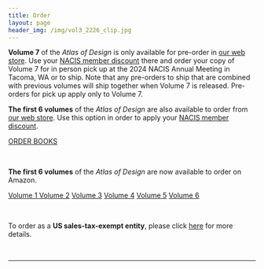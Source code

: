 ```yaml
---
title: Order
layout: page
header_img: /img/vol3_2226_clip.jpg
---
```


**Volume 7** of the <em>Atlas of Design</em> is only available for pre-order in [our web store](https://atlasofdesign.bigcartel.com/). Use your [NACIS member discount](https://nacis.org/atlas-of-design-discount-code/) there and order your copy of Volume 7 for in person pick up at the 2024 NACIS Annual Meeting in Tacoma, WA or to ship. Note that any pre-orders to ship that are combined with previous volumes will ship together when Volume 7 is released. Pre-orders for pick up apply only to Volume 7. 

**The first 6 volumes** of the <em>Atlas of Design</em> are also available to order from [our web store](https://atlasofdesign.bigcartel.com/). Use this option in order to apply your [NACIS member discount](https://nacis.org/atlas-of-design-discount-code/).

<a href="https://atlasofdesign.bigcartel.com/" target="_blank" class="button button-blue">ORDER BOOKS  <i class="fa fa-book"></i></a>

<br>

**The first 6 volumes** of the <em>Atlas of Design</em> are now available to order on Amazon. 

<a href="https://a.co/d/iguCRwc" target="_blank" class="button button-blue">Volume 1 <i class="fa fa-users"></i></a>
<a href="https://a.co/d/bv1hy7Y" target="_blank" class="button button-blue">Volume 2<i class="fa fa-users"></i></a>
<a href="https://a.co/d/96cuDl5" target="_blank" class="button button-blue">Volume 3<i class="fa fa-users"></i></a>
<a href="https://a.co/d/gXZ32R8" target="_blank" class="button button-blue">Volume 4<i class="fa fa-users"></i></a>
<a href="https://a.co/d/beWumF7" target="_blank" class="button button-blue">Volume 5<i class="fa fa-users"></i></a>
<a href="https://a.co/d/fSK3rEa" target="_blank" class="button button-blue">Volume 6<i class="fa fa-users"></i></a>

<br>

To order as a **US sales-tax-exempt entity**, please click [here](https://atlasofdesign.bigcartel.com/tax-exempt) for more details.




<br>
<hr>
<br>



<!--
<a href="https://forms.gle/5e4yfBRvRCZUube56" target="_blank" class="button button-blue">Contact form for Volume 1 and 4 reprints  <i class="fa fa-list"></i></a>
-->
